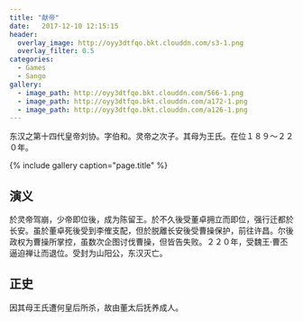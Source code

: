 ```yaml
---
title: "献帝"
date:   2017-12-10 12:15:15
header:
  overlay_image: http://oyy3dtfqo.bkt.clouddn.com/s3-1.png
  overlay_filter: 0.5
categories:
  - Games
  - Sango
gallery:
  - image_path: http://oyy3dtfqo.bkt.clouddn.com/566-1.png
  - image_path: http://oyy3dtfqo.bkt.clouddn.com/a172-1.png
  - image_path: http://oyy3dtfqo.bkt.clouddn.com/a126-1.png
---
```


东汉之第十四代皇帝刘协。字伯和。灵帝之次子。其母为王氏。在位１８９～２２０年。

{% include gallery caption="page.title" %}

## 演义

於灵帝驾崩，少帝即位後，成为陈留王。於不久後受董卓拥立而即位，强行迁都於长安。虽於董卓死後受到李傕支配，但於脱離长安後受曹操保护，前往许昌。尔後政权为曹操所掌控，虽数次企图讨伐曹操，但皆告失败。２２０年，受魏王·曹丕逼迫禅让而退位。受封为山阳公，东汉灭亡。

## 正史

因其母王氏遭何皇后所杀，故由董太后抚养成人。